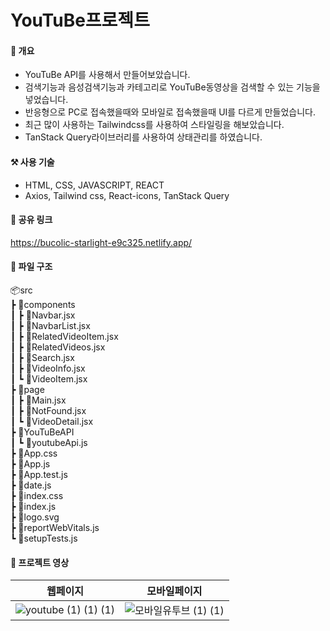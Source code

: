 # YouTuBe프로젝트

#### 📝 개요
+ YouTuBe API를 사용해서 만들어보았습니다.
+ 검색기능과 음성검색기능과 카테고리로 YouTuBe동영상을 검색할 수 있는 기능을 넣었습니다.
+ 반응형으로 PC로 접속했을때와 모바일로 접속했을때 UI를 다르게 만들었습니다.
+ 최근 많이 사용하는 Tailwindcss를 사용하여 스타일링을 해보았습니다.
+ TanStack Query라이브러리를 사용하여 상태관리를 하였습니다.

#### ⚒ 사용 기술
+ HTML, CSS, JAVASCRIPT, REACT
+ Axios, Tailwind css, React-icons, TanStack Query

#### 🔗 공유 링크
https://bucolic-starlight-e9c325.netlify.app/

#### 📗  파일 구조
📦src <br/>
 ┣ 📂components <br/>
 ┃ ┣ 📜Navbar.jsx <br/>
 ┃ ┣ 📜NavbarList.jsx <br/>
 ┃ ┣ 📜RelatedVideoItem.jsx <br/>
 ┃ ┣ 📜RelatedVideos.jsx <br/>
 ┃ ┣ 📜Search.jsx <br/>
 ┃ ┣ 📜VideoInfo.jsx <br/>
 ┃ ┗ 📜VideoItem.jsx <br/>
 ┣ 📂page <br/>
 ┃ ┣ 📜Main.jsx <br/>
 ┃ ┣ 📜NotFound.jsx <br/>
 ┃ ┗ 📜VideoDetail.jsx <br/>
 ┣ 📂YouTuBeAPI <br/>
 ┃ ┗ 📜youtubeApi.js <br/>
 ┣ 📜App.css <br/>
 ┣ 📜App.js <br/>
 ┣ 📜App.test.js <br/>
 ┣ 📜date.js <br/>
 ┣ 📜index.css <br/>
 ┣ 📜index.js <br/>
 ┣ 📜logo.svg <br/>
 ┣ 📜reportWebVitals.js <br/>
 ┗ 📜setupTests.js <br/>
 
#### 🎥 프로젝트 영상

|웹페이지|모바일페이지|
|------|---|
|![youtube (1) (1) (1)](https://user-images.githubusercontent.com/89916970/224364664-47e01a7a-70b7-4200-aa85-6d70bfa63ee2.gif)|![모바일유투브 (1) (1)](https://user-images.githubusercontent.com/89916970/224376924-7d432a43-f5bc-4a19-9af8-29775fad52b0.gif)|







